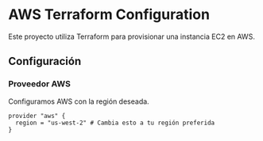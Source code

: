 # AWS Terraform Configuration

Este proyecto utiliza Terraform para provisionar una instancia EC2 en AWS.

## Configuración

### Proveedor AWS

Configuramos AWS con la región deseada.

```hcl
provider "aws" {
  region = "us-west-2" # Cambia esto a tu región preferida
}
